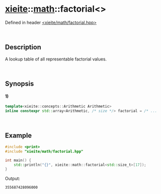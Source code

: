 # [xieite](../../xieite.md)\:\:[math](../../math.md)\:\:factorial\<\>
Defined in header [<xieite/math/factorial.hpp>](../../../include/xieite/math/factorial.hpp)

&nbsp;

## Description
A lookup table of all representable factorial values.

&nbsp;

## Synopsis
#### 1)
```cpp
template<xieite::concepts::Arithmetic Arithmetic>
inline constexpr std::array<Arithmetic, /* size */> factorial = /* ... */
```

&nbsp;

## Example
```cpp
#include <print>
#include "xieite/math/factorial.hpp"

int main() {
    std::println("{}", xieite::math::factorial<std::size_t>[17]);
}
```
Output:
```
355687428096000
```

